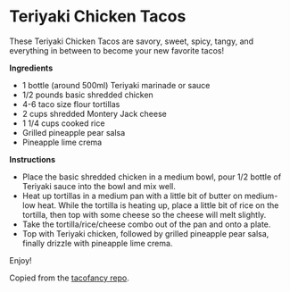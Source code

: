 Teriyaki Chicken Tacos
======================

These Teriyaki Chicken Tacos are savory, sweet, spicy, tangy, and everything in between to become your new favorite tacos!

__Ingredients__
* 1 bottle (around 500ml) Teriyaki marinade or sauce
* 1/2 pounds basic shredded chicken
* 4-6 taco size flour tortillas
* 2 cups shredded Montery Jack cheese
* 1 1/4 cups cooked rice
* Grilled pineapple pear salsa
* Pineapple lime crema

__Instructions__
* Place the basic shredded chicken in a medium bowl, pour 1/2 bottle of Teriyaki sauce into the bowl and mix well.
* Heat up tortillas in a medium pan with a little bit of butter on medium-low heat. While the tortilla is heating up, place a little bit of rice on the tortilla, then top with some cheese so the cheese will melt slightly.
* Take the tortilla/rice/cheese combo out of the pan and onto a plate.
* Top with Teriyaki chicken, followed by grilled pineapple pear salsa, finally drizzle with pineapple lime crema.

Enjoy!

Copied from the [tacofancy repo](https://github.com/sinker/tacofancy).
